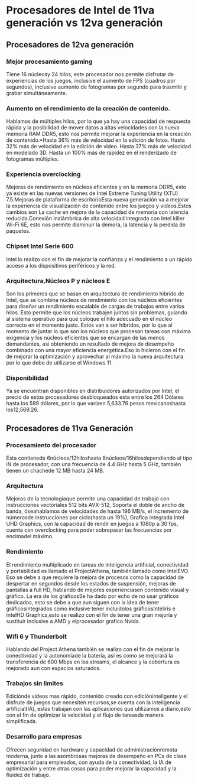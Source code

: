 # Procesadores de Intel de 11va generación vs 12va generación

## Procesadores de 12va generación

### Mejor procesamiento gaming
Tiene 16 núcleosy 24 hilos, este procesador nos permite disfrutar de experiencias de los juegos, inclusive el aumento de FPS (cuadros por segundos), inclusive aumento de fotogramas por segundo para trasmitir y grabar simultáneamente. 

### Aumento en el rendimiento de la creación de contenido.
Hablamos de múltiples hilos, por lo que ya hay una capacidad de respuesta  rápida  y  la  posibilidad  de  mover  datos  a  altas velocidades con la nueva memoria RAM DDR5, esto nos permite mejorar la experiencia en la creación de contenido.•Hasta 36% más de velocidad en la edición de fotos. Hasta 32% más de velocidad en la edición de video. Hasta 37% más de velocidad en modelado 3D. Hasta un 100% más de rapidez en el renderizado de fotogramas múltiples.

### Experiencia overclocking
Mejoras de rendimiento en núcleos eficientes y en la memoria DDR5, esto  ya  existe  en las  nuevas  versiones de  Intel  Extreme Tuning Utility (XTU) 7.5.Mejoras de plataforma de escritorioEsta nueva generación va a mejorar la experiencia de visualización de contenido entre los juegos y videos.Estos cambios son La cache en mejora de la capacidad de memoria con latencia reducida.Conexión inalámbrica de alta velocidad integrada con Intel killer Wi-Fi 6E, esto nos permite disminuir la demora, la latencia y la perdida de paquetes.

### Chipset Intel Serie 600
Intel lo realizo con el fin de mejorar la confianza y el rendimiento a un rápido acceso a los dispositivos periféricos y la red.

### Arquitectura,Núcleos P y núcleos E
Son  los  primeros  que  se  basan  en arquitectura  de  rendimiento hibrido de Intel, que se combina núcleos de rendimiento con los núcleos eficientes para diseñar un rendimiento escalable de cargas de  trabajos  entre  varios  hilos.  Esto  permite  que  los  núcleos trabajen juntos sin problemas, guiando al sistema operativo para que coloque el hilo adecuado en el núcleo correcto en el momento justo. Estos van a ser híbridos, por lo que al momento de juntar lo que son los  núcleos  que  procesan  tareas  con  máxima  exigencia  y  los núcleos eficientes que se encargan de las menos demandantes, asi obteniendo un resultado de mejora de desempeño combinado con una mayor eficiencia energética.Eso lo hicieron con el fin de mejorar la optimización y aprovechar al máximo la nueva arquitectura por lo que debe de utilizarse el Windows 11.

### Disponibilidad
Ya  se  encuentran  disponibles  en  distribuidores  autorizados  por Intel, el precio de estos procesadores desbloqueados esta entre los 264 Dólares hasta los 589 dólares, por lo que varíaen 5,633.76 pesos mexicanoshasta los12,569.26.

## Procesadores de 11va Generación

### Procesamiento del procesador
Esta  contienede  6núcleos/12hiloshasta  8núcleos/16hilosdependiendo el tipo iN de procesador, con una frecuencia de 4.4 GHz hasta 5 GHz, también tienen un chachede 12 MB hasta 24 MB.

### Arquitectura
Mejoras de la tecnologíaque permite una capacidad de trabajo con instrucciones vectoriales 512 bits AVX-512, Soporta el doble de ancho de banda, óseahablamos de velocidades de hasta 196 MB/s, el incremento de númerosde instrucciones por ciclo(hasta un 19%), Grafica integrada Intel UHD Graphics, con la capacidad de rendir en juegos a 1080p a 30 fps, cuenta con overclocking para poder sobrepasar las frecuencias por encimadel máximo.

### Rendimiento
El rendimiento multiplicado en tareas de inteligencia artificial, conectividad y portabilidad es llamado el ProjectAthena, tambiénllamado como IntelEVO. Eso se debe a que requiere la mejora de procesos como la capacidad de despertar en segundos desde los estados de suspensión, mejoras de  pantallas  a  full  HD,  hablando  de mejores  experienciasen contenido visual y gráfico. La era de los gráficosSe ha dado por echo de no usar gráficos dedicados, esto se debe a que  aun  siguen  con  la  idea  de  tener gráficosintegrados  como inclusive  tener incluidolos gráficosInteliris  e IntelHD Graphics,esto se realizo con el fin de tener una gran mejoría y sustituir inclusive a AMD y elprocesador grafico Nvida.

### Wifi 6 y Thunderbolt
Hablando del Project Athena también se realizo con el fin de mejorar la  conectividad  y  la autonomíade  la batería, así es  como  se mejorará la transferencia de 600 Mbps en los streams, el alcance y la cobertura es mejorado aun con espacios saturados.

### Trabajos sin limites
Ediciónde  videos  mas rápido,  contenido  creado  con edicióninteligente  y  el  disfrute  de  juegos que  necesiten  recursos,se cuenta con la inteligencia artificial(IA), estas trabajan con las aplicaciones que utilizamos a diario,esto con el fin de optimizar la velocidad y el flujo de tareasde manera simplificada. 

### Desarrollo para empresas
Ofrecen seguridad en hardware y capacidad de administraciónremota moderna,  junto  a  las  asombrosas  mejoras  de  desempeño en PCs  de clase empresarial para empleados, con ayuda de la conectividad, la IA  de optimización y  entre  otras  cosas para  poder  mejorar  la capacidad y la fluidez de trabajo.

